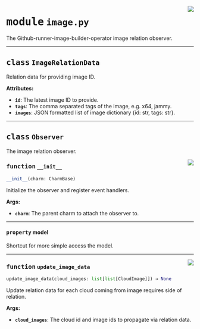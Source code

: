 <!-- markdownlint-disable -->

<a href="../src/image.py#L0"><img align="right" style="float:right;" src="https://img.shields.io/badge/-source-cccccc?style=flat-square"></a>

# <kbd>module</kbd> `image.py`
The Github-runner-image-builder-operator image relation observer. 



---

## <kbd>class</kbd> `ImageRelationData`
Relation data for providing image ID. 



**Attributes:**
 
 - <b>`id`</b>:  The latest image ID to provide. 
 - <b>`tags`</b>:  The comma separated tags of the image, e.g. x64, jammy. 
 - <b>`images`</b>:  JSON formatted list of image dictionary {id: str, tags: str}. 





---

## <kbd>class</kbd> `Observer`
The image relation observer. 

<a href="../src/image.py#L37"><img align="right" style="float:right;" src="https://img.shields.io/badge/-source-cccccc?style=flat-square"></a>

### <kbd>function</kbd> `__init__`

```python
__init__(charm: CharmBase)
```

Initialize the observer and register event handlers. 



**Args:**
 
 - <b>`charm`</b>:  The parent charm to attach the observer to. 


---

#### <kbd>property</kbd> model

Shortcut for more simple access the model. 



---

<a href="../src/image.py#L105"><img align="right" style="float:right;" src="https://img.shields.io/badge/-source-cccccc?style=flat-square"></a>

### <kbd>function</kbd> `update_image_data`

```python
update_image_data(cloud_images: list[list[CloudImage]]) → None
```

Update relation data for each cloud coming from image requires side of relation. 



**Args:**
 
 - <b>`cloud_images`</b>:  The cloud id and image ids to propagate via relation data. 


